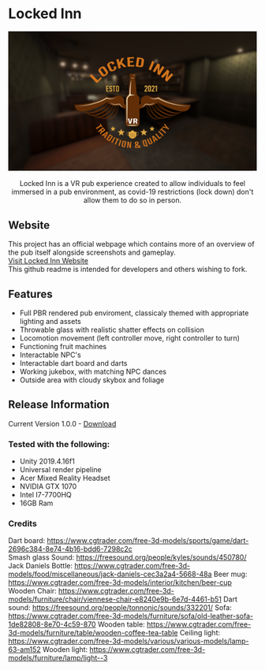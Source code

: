 # Locked Inn
![Logo](https://github.com/jbengey/LockedInn/blob/main/Assets/Brand/LockedInnGithubScreenshot.png?raw=true)
<br>
<p align="center"> Locked Inn is a VR pub experience created to allow individuals to feel immersed in a pub environment, as covid-19 restrictions (lock down) don't allow them to do so in person.</p>

## Website
This project has an official webpage which contains more of an overview of the pub itself alongside screenshots and gameplay.
<br>
[Visit Locked Inn Website](https://jbengey.github.io/LockedInn/)
<br>
This github readme is intended for developers and others wishing to fork.
<br>
## Features
* Full PBR rendered pub enviroment, classicaly themed with appropriate lighting and assets
* Throwable glass with realistic shatter effects on collision
* Locomotion movement (left controller move, right controller to turn)
* Functioning fruit machines
* Interactable NPC's
* Interactable dart board and darts
* Working jukebox, with matching NPC dances
* Outside area with cloudy skybox and foliage

## Release Information
Current Version 1.0.0 - [Download]()

### Tested with the following:
* Unity 2019.4.16f1
* Universal render pipeline
* Acer Mixed Reality Headset
* NVIDIA GTX 1070
* Intel I7-7700HQ
* 16GB Ram

### Credits
Dart board: 	https://www.cgtrader.com/free-3d-models/sports/game/dart-2696c384-8e74-4b16-bdd6-7298c2c  
Smash glass Sound: 	https://freesound.org/people/kyles/sounds/450780/ 
Jack Daniels Bottle:	 https://www.cgtrader.com/free-3d-models/food/miscellaneous/jack-daniels-cec3a2a4-5668-48a 
Beer mug: 	https://www.cgtrader.com/free-3d-models/interior/kitchen/beer-cup 
Wooden Chair: 	https://www.cgtrader.com/free-3d-models/furniture/chair/viennese-chair-e8240e9b-6e7d-4461-b51 
Dart sound: 	https://freesound.org/people/tonnonic/sounds/332201/ 
Sofa: 	https://www.cgtrader.com/free-3d-models/furniture/sofa/old-leather-sofa-1de82808-8e70-4c59-870 
Wooden table: 	https://www.cgtrader.com/free-3d-models/furniture/table/wooden-coffee-tea-table 
Ceiling light: 	https://www.cgtrader.com/free-3d-models/various/various-models/lamp-63-am152 
Wooden light: 	https://www.cgtrader.com/free-3d-models/furniture/lamp/light--3 

